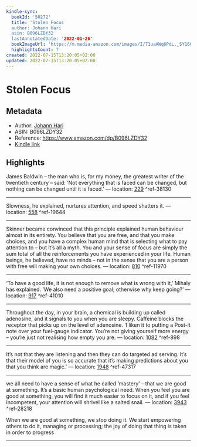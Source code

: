 ```yaml
---
kindle-sync:
  bookId: '50272'
  title: 'Stolen Focus
  author: Johann Hari
  asin: B096LZDY32
  lastAnnotatedDate: '2022-01-26'
  bookImageUrl: 'https://m.media-amazon.com/images/I/71uaAWq6PdL._SY160.jpg'
  highlightsCount: 7
created: 2022-07-15T13:20:05+02:00
updated: 2022-07-15T13:20:05+02:00
---
```

# Stolen Focus
## Metadata
* Author: [Johann Hari](https://www.amazon.com/Johann-Hari/e/B00NEUY9BY/ref=dp_byline_cont_ebooks_1)
* ASIN: B096LZDY32
* Reference: https://www.amazon.com/dp/B096LZDY32
* [Kindle link](kindle://book?action=open&asin=B096LZDY32)

## Highlights
James Baldwin – the man who is, for my money, the greatest writer of the twentieth century – said: ‘Not everything that is faced can be changed, but nothing can be changed until it is faced.’ — location: [229](kindle://book?action=open&asin=B096LZDY32&location=229) ^ref-38130

---
Slowness, he explained, nurtures attention, and speed shatters it. — location: [558](kindle://book?action=open&asin=B096LZDY32&location=558) ^ref-19644

---
Skinner became convinced that this principle explained human behaviour almost in its entirety. You believe that you are free, and that you make choices, and you have a complex human mind that is selecting what to pay attention to – but it’s all a myth. You and your sense of focus are simply the sum total of all the reinforcements you have experienced in your life. Human beings, he believed, have no minds – not in the sense that you are a person with free will making your own choices. — location: [810](kindle://book?action=open&asin=B096LZDY32&location=810) ^ref-11970

---
‘To have a good life, it is not enough to remove what is wrong with it,’ Mihaly has explained. ‘We also need a positive goal; otherwise why keep going?’ — location: [917](kindle://book?action=open&asin=B096LZDY32&location=917) ^ref-41010

---
Throughout the day, in your brain, a chemical is building up called adenosine, and it signals to you when you are sleepy. Caffeine blocks the receptor that picks up on the level of adenosine. ‘I liken it to putting a Post-it note over your fuel-gauge indicator. You’re not giving yourself more energy – you’re just not realising how empty you are. — location: [1082](kindle://book?action=open&asin=B096LZDY32&location=1082) ^ref-898

---
It’s not that they are listening and then they can do targeted ad serving. It’s that their model of you is so accurate that it’s making predictions about you that you think are magic.’ — location: [1948](kindle://book?action=open&asin=B096LZDY32&location=1948) ^ref-47317

---
we all need to have a sense of what he called ‘mastery’ – that we are good at something. It’s a basic human psychological need. When you feel you are good at something, you will find it much easier to focus on it, and if you feel incompetent, your attention will shrivel like a salted snail. — location: [3943](kindle://book?action=open&asin=B096LZDY32&location=3943) ^ref-28218

When we are good at something, we stop doing it. We start empowering others to do it, managing or processing; the joy of doing that thing is taken in order to progress

---
